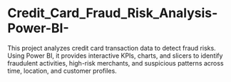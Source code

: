 # Credit_Card_Fraud_Risk_Analysis-Power-BI-
This project analyzes credit card transaction data to detect fraud risks. Using Power BI, it provides interactive KPIs, charts, and slicers to identify fraudulent activities, high-risk merchants, and suspicious patterns across time, location, and customer profiles.
